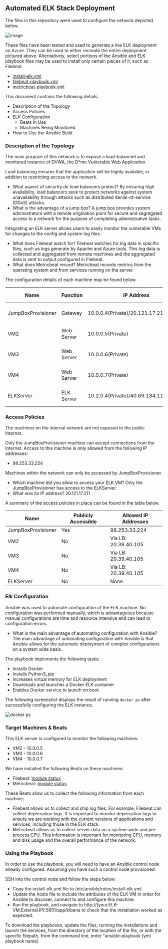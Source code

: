 ## Automated ELK Stack Deployment

The files in this repository were used to configure the network depicted below.

![image](https://user-images.githubusercontent.com/88005785/145894794-3fb4d754-f67e-4e52-a754-9b76416248b3.png)

These files have been tested and used to generate a live ELK deployment on Azure. They can be used to either recreate the entire deployment pictured above. Alternatively, select portions of the Ansible and ELK playbook files may be used to install only certain pieces of it, such as Filebeat.

  - [install-elk.yml](C:\Users\Nanneys\Azure-Virtual-Network-with-ELK-Deployment\Ansible\install-elk.yml)
  - [filebeat-playbook.yml](C:\Users\Nanneys\Azure-Virtual-Network-with-ELK-Deployment\Ansible\filebeat-playbook.yml)
  - [metricbeat-playbook.yml](C:\Users\Nanneys\Azure-Virtual-Network-with-ELK-Deployment\Ansible\metricbeat-playbook.yml)

This document contains the following details:
- Description of the Topology
- Access Policies
- ELK Configuration
  - Beats in Use
  - Machines Being Monitored
- How to Use the Ansible Build


### Description of the Topology

The main purpose of this network is to expose a load-balanced and monitored instance of DVWA, the D*mn Vulnerable Web Application.

Load balancing ensures that the application will be highly available, in addition to restricting access to the network.
- What aspect of security do load balancers protect? By ensuring high availability, load balancers seek to protect networks against system unavailability through attacks such as distributed denial-of-service (DDoS) attacks.
- What is the advantage of a jump box? A jump box provides system administrators with a remote origination point for secure and segregated access to a network for the purpose of completing administrative tasks.

Integrating an ELK server allows users to easily monitor the vulnerable VMs for changes to the config and system log files.
- What does Filebeat watch for? Filebeat watches for log data in specific files, such as logs generate by Apache and Azure tools. This log data is collected and aggregated from remote machines and the aggregated data is sent to output configured in Filebeat.
- What does Metricbeat record? Metricbeat records metrics from the operating system and from services running on the server.

The configuration details of each machine may be found below.

| Name               | Function   | IP Address                             | Operating System     |
|--------------------|------------|----------------------------------------|----------------------|
| JumpBoxProvisioner | Gateway    | 10.0.0.4(Private)/20.121.17.211(Public)| Linux (ubuntu 18.04) |
| VM2                | Web Server | 10.0.0.5(Private)                      | Linux (ubuntu 18.04) |
| VM3                | Web Server | 10.0.0.6(Private)                      | Linux (ubuntu 18.04) |
| VM4                | Web Server | 10.0.0.7(Private)                      | Linux (ubuntu 18.04) |
| ELKServer          | ELK Server | 10.2.0.4(Private)/40.69.184.112(Public)| Linux (ubuntu 18.04) |

### Access Policies

The machines on the internal network are not exposed to the public Internet. 

Only the JumpBoxProvisioner machine can accept connections from the Internet. Access to this machine is only allowed from the following IP addresses:
- 98.253.33.224

Machines within the network can only be accessed by JumpBoxProvisioner.
- Which machine did you allow to access your ELK VM? Only the JumpBoxProvisioner has access to the ELKServer.
- What was its IP address? 20.121.17.211

A summary of the access policies in place can be found in the table below.

| Name               | Publicly Accessible | Allowed IP Addresses |
|--------------------|---------------------|----------------------|
| JumpBoxProvisioner | Yes                 | 98.253.33.224        |
| VM2                | No                  | Via LB: 20.39.40.105 |
| VM3                | No                  | Via LB: 20.39.40.105 |
| VM4                | No                  | Via LB: 20.39.40.105 |
| ELKServer          | No                  | None                 |

### Elk Configuration

Ansible was used to automate configuration of the ELK machine. No configuration was performed manually, which is advantageous because manual configurations are time and resource intensive and can lead to configuration errors.
- What is the main advantage of automating configuration with Ansible? The main advantage of automating configuration with Ansible is that Ansible allows for the automatic deployment of complex configurations on a system wide basis. 

The playbook implements the following tasks:
- Installs Docker
- Installs Python3_pip
- Increases virtual memory for ELK deployment
- Downloads and launches a Docker ELK container
- Enables Docker service to launch on boot

The following screenshot displays the result of running `docker ps` after successfully configuring the ELK instance.

![docker ps](https://user-images.githubusercontent.com/88005785/145894999-7ab5d516-f459-4594-9e32-b744187c86b4.png)

### Target Machines & Beats
This ELK server is configured to monitor the following machines:
- VM2 - 10.0.0.5
- VM3 - 10.0.0.6
- VM4 - 10.0.0.7

We have installed the following Beats on these machines:
- Filebeat: [module status](https://user-images.githubusercontent.com/88005785/145895061-47b9e0c1-fa92-44a7-8eb1-d935c86560db.png)
- Metricbeat: [module status](https://user-images.githubusercontent.com/88005785/145895094-a0616b46-6ae4-4e3e-a1c1-90caa784cb40.png)

These Beats allow us to collect the following information from each machine:
- Filebeat allows us to collect and ship log files. For example, Filebeat can collect deprecation logs. It is important to monitor deprecation logs to ensure we are working with the current versions of applications and services, including those in the ELK stack.
- Metricbeat allows us to collect server data on a system-wide and per-process CPU. This information is important for monitoring CPU, memory and disk usage and the overall performance of the network.

### Using the Playbook
In order to use the playbook, you will need to have an Ansible control node already configured. Assuming you have such a control node provisioned: 

SSH into the control node and follow the steps below:

- Copy the install-elk.yml file to /etc/ansible/roles/install-elk.yml.
- Update the hosts file to include the attributes of the ELK VM in order for Ansible to discover, connect to and configure this machine.
- Run the playbook, and navigate to http://[your.ELK-VM.External.IP]:5601/app/kibana to check that the installation worked as expected.


To download the playbooks, update the files, running the installations and launch the services, from the directory of the location of the file, or with the specific filepath, from the command line, enter "ansible-playbook [yml playbook name]
